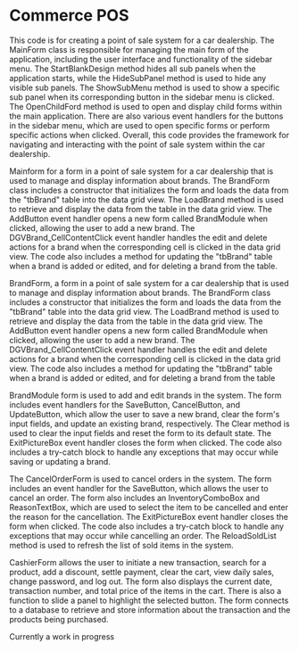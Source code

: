 #  Commerce POS
This code is for creating a point of sale system for a car dealership. The MainForm class is responsible for managing the main form of the application, including the user interface and functionality of the sidebar menu. The StartBlankDesign method hides all sub panels when the application starts, while the HideSubPanel method is used to hide any visible sub panels. The ShowSubMenu method is used to show a specific sub panel when its corresponding button in the sidebar menu is clicked. The OpenChildFord method is used to open and display child forms within the main application. There are also various event handlers for the buttons in the sidebar menu, which are used to open specific forms or perform specific actions when clicked. Overall, this code provides the framework for navigating and interacting with the point of sale system within the car dealership.

Mainform for a form in a point of sale system for a car dealership that is used to manage and display information about brands. The BrandForm class includes a constructor that initializes the form and loads the data from the "tbBrand" table into the data grid view. The LoadBrand method is used to retrieve and display the data from the table in the data grid view. The AddButton event handler opens a new form called BrandModule when clicked, allowing the user to add a new brand. The DGVBrand_CellContentClick event handler handles the edit and delete actions for a brand when the corresponding cell is clicked in the data grid view. The code also includes a method for updating the "tbBrand" table when a brand is added or edited, and for deleting a brand from the table.

BrandForm, a form in a point of sale system for a car dealership that is used to manage and display information about brands. The BrandForm class includes a constructor that initializes the form and loads the data from the "tbBrand" table into the data grid view. The LoadBrand method is used to retrieve and display the data from the table in the data grid view. The AddButton event handler opens a new form called BrandModule when clicked, allowing the user to add a new brand. The DGVBrand_CellContentClick event handler handles the edit and delete actions for a brand when the corresponding cell is clicked in the data grid view. The code also includes a method for updating the "tbBrand" table when a brand is added or edited, and for deleting a brand from the table

BrandModule form is used to add and edit brands in the system. The form includes event handlers for the SaveButton, CancelButton, and UpdateButton, which allow the user to save a new brand, clear the form's input fields, and update an existing brand, respectively. The Clear method is used to clear the input fields and reset the form to its default state. The ExitPictureBox event handler closes the form when clicked. The code also includes a try-catch block to handle any exceptions that may occur while saving or updating a brand. 

The CancelOrderForm is used to cancel orders in the system. The form includes an event handler for the SaveButton, which allows the user to cancel an order. The form also includes an InventoryComboBox and ReasonTextBox, which are used to select the item to be cancelled and enter the reason for the cancellation. The ExitPictureBox event handler closes the form when clicked. The code also includes a try-catch block to handle any exceptions that may occur while cancelling an order. The ReloadSoldList method is used to refresh the list of sold items in the system.
 
CashierForm  allows the user to initiate a new transaction, search for a product, add a discount, settle payment, clear the cart, view daily sales, change password, and log out. The form also displays the current date, transaction number, and total price of the items in the cart. There is also a function to slide a panel to highlight the selected button. The form connects to a database to retrieve and store information about the transaction and the products being purchased.


Currently a work in progress
